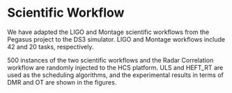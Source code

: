 # Scientific Workflow
We have adapted the LIGO and Montage scientific workflows from the Pegasus project to the DS3 simulator. 
LIGO and Montage workflows include 42 and 20 tasks, respectively.

500 instances of the two scientific workflows and the Radar Correlation workflow are randomly injected to the HCS platform. ULS and HEFT_RT are used as the scheduling algorithms, and the experimental results in terms of DMR and OT are shown in the figures. 
